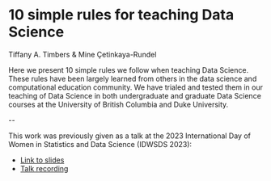 # 10 simple rules for teaching Data Science 

Tiffany A. Timbers & Mine Çetinkaya-Rundel <br>

Here we present 10 simple rules we follow when teaching Data Science. 
These rules have been largely learned from others in the 
data science and computational education community. 
We have trialed and tested them in our teaching of Data Science
in both undergraduate and graduate Data Science courses 
at the University of British Columbia and Duke University.

--

This work was previously given as a talk at the 
2023 International Day of Women in Statistics and Data Science (IDWSDS 2023):

- [Link to slides](https://bit.ly/timbers-IDWSDS-2023)
- [Talk recording](https://youtu.be/ZoH5tzmHJ3s?si=oNpypbVM6dL1Htjp)
